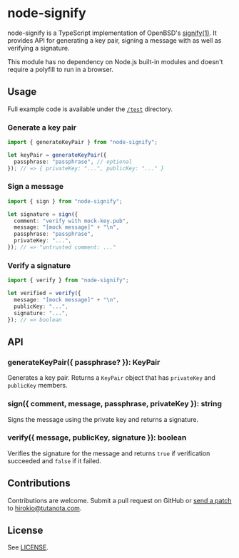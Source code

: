 # node-signify

node-signify is a TypeScript implementation of OpenBSD's
[signify(1)](https://man.openbsd.org/signify). It provides API for generating a
key pair, signing a message with as well as verifying a signature.

This module has no dependency on Node.js built-in modules and doesn't require a
polyfill to run in a browser.

## Usage

Full example code is available under the [`/test`](/test) directory.

### Generate a key pair

```ts
import { generateKeyPair } from "node-signify";

let keyPair = generateKeyPair({
  passphrase: "passphrase", // optional
}); // => { privateKey: "...", publicKey: "..." }
```

### Sign a message

```ts
import { sign } from "node-signify";

let signature = sign({
  comment: "verify with mock-key.pub",
  message: "[mock message]" + "\n",
  passphrase: "passphrase",
  privateKey: "...",
}); // => "untrusted comment: ..."
```

### Verify a signature

```ts
import { verify } from "node-signify";

let verified = verify({
  message: "[mock message]" + "\n",
  publicKey: "...",
  signature: "...",
}); // => boolean
```

## API

### generateKeyPair({ passphrase? }): KeyPair

Generates a key pair. Returns a `KeyPair` object that has `privateKey` and
`publicKey` members.

### sign({ comment, message, passphrase, privateKey }): string

Signs the message using the private key and returns a signature.

### verify({ message, publicKey, signature }): boolean

Verifies the signature for the message and returns `true` if verification
succeeded and `false` if it failed.

## Contributions

Contributions are welcome. Submit a pull request on GitHub or
[send a patch](https://www.git-scm.com/book/en/v2/Distributed-Git-Contributing-to-a-Project#_project_over_email)
to hirokio@tutanota.com.

## License

See [LICENSE](LICENSE).

